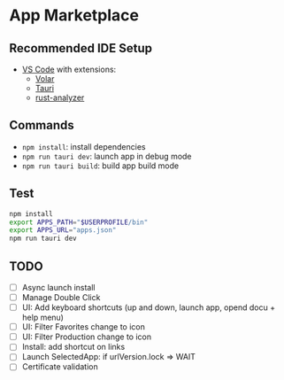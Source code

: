 # App Marketplace

## Recommended IDE Setup

- [VS Code](https://code.visualstudio.com/) with extensions:
  - [Volar](https://marketplace.visualstudio.com/items?itemName=Vue.volar) 
  - [Tauri](https://marketplace.visualstudio.com/items?itemName=tauri-apps.tauri-vscode) 
  - [rust-analyzer](https://marketplace.visualstudio.com/items?itemName=rust-lang.rust-analyzer)

## Commands
- `npm install`: install dependencies
- `npm run tauri dev`: launch app in debug mode
- `npm run tauri build`: build app build mode

## Test
```sh
npm install
export APPS_PATH="$USERPROFILE/bin"
export APPS_URL="apps.json"
npm run tauri dev
```

## TODO
- [ ] Async launch install
- [ ] Manage Double Click
- [ ] UI: Add keyboard shortcuts (up and down, launch app, opend docu + help menu)
- [ ] UI: Filter Favorites change to icon
- [ ] UI: Filter Production change to icon
- [ ] Install: add shortcut on links
- [ ] Launch SelectedApp: if urlVersion.lock => WAIT
- [ ] Certificate validation
